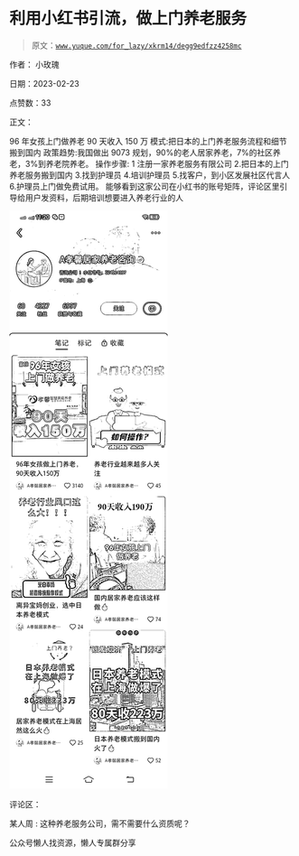 # 利用小红书引流，做上门养老服务

> 原文：[`www.yuque.com/for_lazy/xkrm14/degg9edfzz4258mc`](https://www.yuque.com/for_lazy/xkrm14/degg9edfzz4258mc)



作者： 小玫瑰



日期：2023-02-23



点赞数：33



正文：



96 年女孩上门做养老 90 天收入 150 万 模式:把日本的上门养老服务流程和细节搬到国内 政策趋势:我国做出 9073 规划，90%的老人居家养老，7%的社区养老，3%到养老院养老。 操作步骤: 1 注册一家养老服务有限公司 2.把日本的上门养老服务搬到国内 3.找到护理员 4.培训护理员 5.找客户，到小区发展社区代言人 6.护理员上门做免费试用。 能够看到这家公司在小红书的账号矩阵，评论区里引导给用户发资料，后期培训想要进入养老行业的人



![](img/d6c1a32ab329c5ed79536fb39f03cdc6.png)  

评论区：



某人周 : 这种养老服务公司，需不需要什么资质呢？



公众号懒人找资源，懒人专属群分享

